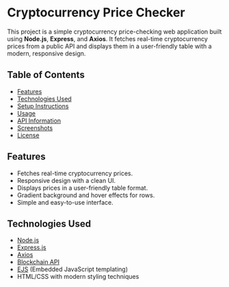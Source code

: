 # Cryptocurrency Price Checker

This project is a simple cryptocurrency price-checking web application built using **Node.js**, **Express**, and **Axios**. It fetches real-time cryptocurrency prices from a public API and displays them in a user-friendly table with a modern, responsive design.

## Table of Contents
- [Features](#features)
- [Technologies Used](#technologies-used)
- [Setup Instructions](#setup-instructions)
- [Usage](#usage)
- [API Information](#api-information)
- [Screenshots](#screenshots)
- [License](#license)

## Features
- Fetches real-time cryptocurrency prices.
- Responsive design with a clean UI.
- Displays prices in a user-friendly table format.
- Gradient background and hover effects for rows.
- Simple and easy-to-use interface.

## Technologies Used
- [Node.js](https://nodejs.org/)
- [Express.js](https://expressjs.com/)
- [Axios](https://axios-http.com/)
- [Blockchain API](https://blockchain.info/)
- [EJS](https://ejs.co/) (Embedded JavaScript templating)
- HTML/CSS with modern styling techniques


